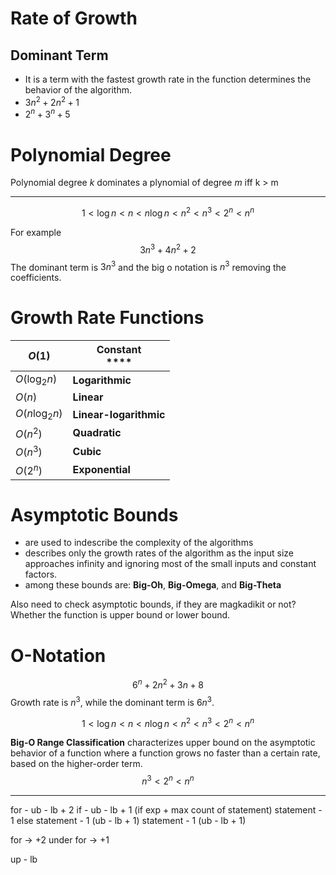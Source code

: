 # Rate of Growth

## Dominant Term
- It is a term with the fastest growth rate in the function determines the behavior of the algorithm.
- $3n^2+2n^2+1$
- $2^n+3^n +5$


# 

# Polynomial Degree
Polynomial degree $k$ dominates a plynomial of degree $m$ iff k > m

---

$$1 \lt \log{n} \lt n \lt n\log{n} \lt n^2 \lt n^3 \lt 2^n \lt n^n$$

For example
$$3n^3+4n^2+2$$
The dominant term is $3n^3$ and the big o notation is $n^3$ removing the coefficients.

# Growth Rate Functions

| $O(1)$            | **Constant**<br>****   |
| ----------------- | ---------------------- |
| $O(\log_{2}{n})$  | **Logarithmic**        |
| $O(n)$            | **Linear**             |
| $O(n\log_{2}{n})$ | **Linear-logarithmic** |
| $O(n^2)$          | **Quadratic**          |
| $O(n^3)$          | **Cubic**              |
| $O(2^n)$          | **Exponential**        |


# Asymptotic Bounds
- are used to indescribe the complexity of the algorithms
- describes only the growth rates of the algorithm as the input size approaches infinity and ignoring most of the small inputs and constant factors.
- among these bounds are: **Big-Oh**, **Big-Omega**, and **Big-Theta**

Also need to check asymptotic bounds, if they are magkadikit or not?
Whether the function is upper bound or lower bound.


# O-Notation

$$6^n+2n^2+3n+8$$
Growth rate is $n^3$, while the dominant term is $6n^3$.

$$1 \lt \log{n} \lt n \lt n\log{n} \lt n^2 \lt n^3 \lt 2^n \lt n^n$$

**Big-O Range Classification**
characterizes upper bound on the asymptotic behavior of a function where a function grows no faster than a certain rate, based on the higher-order term.
$$n^3<2^n<n^n$$


---
for - ub - lb + 2
if - ub - lb + 1 (if exp + max count of statement)
statement - 1
else
statement - 1 (ub - lb + 1)
statement - 1 (ub - lb + 1)



for -> +2
under for -> +1

up - lb